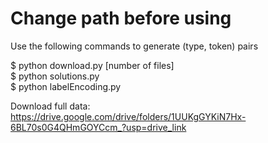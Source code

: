 # Change path before using
Use the following commands to generate (type, token) pairs

$ python download.py [number of files]  
$ python solutions.py  
$ python labelEncoding.py  

Download full data: https://drive.google.com/drive/folders/1UUKgGYKiN7Hx-6BL70s0G4QHmGOYCcm_?usp=drive_link
